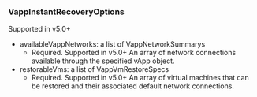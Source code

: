### VappInstantRecoveryOptions
Supported in v5.0+

- availableVappNetworks: a list of VappNetworkSummarys
  - Required. Supported in v5.0+
  An array of network connections available through the specified vApp object.
- restorableVms: a list of VappVmRestoreSpecs
  - Required. Supported in v5.0+
  An array of virtual machines that can be restored and their associated default network connections.
